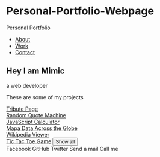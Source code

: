 # Personal-Portfolio-Webpage
Personal Portfolio
<!DOCTYPE html>
<html>
  <head lang="en-US">
    <meta charset="UTF-8">
    <title>Personal Portfolio</title>
    <link rel="stylesheet" type="text/css" href="styles.css">
  </head>
  <body>
    <nav id="navbar" class="nav">
      <ul class="nav-list">
        <li><a href="#welcome-section">About</a></li>
        <li><a href="#projects">Work</a></li>
        <li><a href="#contact">Contact</a></li>
      </ul>
    </nav>
    <section id="welcome-section">
      <h1>Hey I am Mimic</h1>
      <p>a web developer</p>
    </section>
    <section id="projects">
      <p>These are some of my projects</p>
      <article class="project-tile">
        <a href="https://codepen.io/freeCodeCamp/full/zNqgVx" target="_blank">Tribute Page</a>
      </article>
      <article class="project-tile">
        <a href="https://codepen.io/freeCodeCamp/full/qRZeGZ" target="_blank">Random Quote Machine</a>
      </article>
      <article class="project-title">
        <a href="https://codepen.io/freeCodeCamp/full/wgGVVX" target="_blank">JavaScript Calculator</a>
      </article>
      <article class="project-tile">
        <a href="https://codepen.io/freeCodeCamp/full/mVEJag" target="_blank">Mapa Data Across the Globe</a>
      </article>
      <article class="project-tile">
        <a href="https://codepen.io/freeCodeCamp/full/wGqEga" target="_blank">Wikipedia Viewer</a>
      </article>
      <article class="project-tile">
        <a href="https://codepen.io/freeCodeCamp/full/KzXQgy" target="_blank">Tic Tac Toe Game</a>
        <button>Show all</button>
      </article>
    </section>
    <section id="contact>
                 <h2>Let´s work together...</h2>
                 <p>How do you take your coffee?</p>
      <a id="profile-link" target="_blank">Facebook</a>
      <a id="profile-link" target="_blank">GitHub</a>
      <a id="profile-link" target="_blank">Twitter</a>
      <a id="profile-link" target="_blank">Send a mail</a>
      <a id="profile-link" target="_blank">Call me</a>
    </section>                                      
  </body>
</html>
